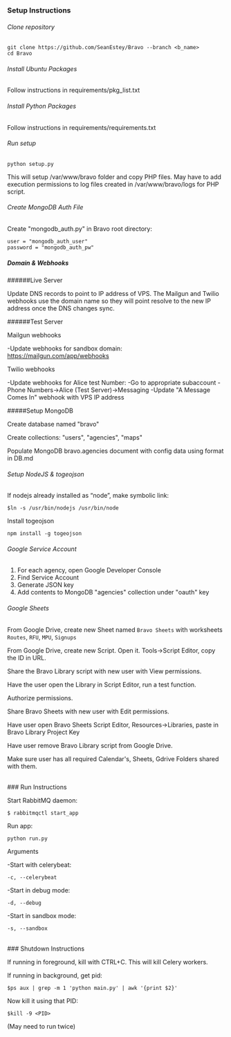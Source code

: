 ### Setup Instructions

###### Clone repository
```
git clone https://github.com/SeanEstey/Bravo --branch <b_name>
cd Bravo
```

###### Install Ubuntu Packages

Follow instructions in requirements/pkg_list.txt

###### Install Python Packages

Follow instructions in requirements/requirements.txt

###### Run setup

`python setup.py`

This will setup /var/www/bravo folder and copy PHP files. May have to add execution permissions to log files created in /var/www/bravo/logs for PHP script.

###### Create MongoDB Auth File

Create "mongodb_auth.py" in Bravo root directory:
```
user = "mongodb_auth_user"
password = "mongodb_auth_pw"
```

##### Domain & Webhooks

######Live Server

Update DNS records to point to IP address of VPS.
The Mailgun and Twilio webhooks use the domain name so they will point resolve to the new IP address once the DNS changes sync.

######Test Server

Mailgun webhooks 

-Update webhooks for sandbox domain: https://mailgun.com/app/webhooks

Twilio webhooks

-Update webhooks for Alice test Number:
-Go to appropriate subaccount
-Phone Numbers->Alice (Test Server)->Messaging
-Update "A Message Comes In" webhook with VPS IP address

#####Setup MongoDB

Create database named "bravo"

Create collections: "users", "agencies", "maps"

Populate MongoDB bravo.agencies document with config data using format in DB.md


###### Setup NodeJS & togeojson

If nodejs already installed as “node”, make symbolic link:
```
$ln -s /usr/bin/nodejs /usr/bin/node
```

Install togeojson
```
npm install -g togeojson
```



###### Google Service Account

1. For each agency, open Google Developer Console
2. Find Service Account
3. Generate JSON key
4. Add contents to MongoDB "agencies" collection under "oauth" key

###### Google Sheets

From Google Drive, create new Sheet named `Bravo Sheets` with worksheets `Routes`, `RFU`, `MPU`, `Signups`

From Google Drive, create new Script. Open it. Tools->Script Editor, copy the ID in URL.

Share the Bravo Library script with new user with View permissions.

Have the user open the Library in Script Editor, run a test function. 

Authorize permissions.

Share Bravo Sheets with new user with Edit permissions.

Have user open Bravo Sheets Script Editor, Resources->Libraries, paste in Bravo Library Project Key

Have user remove Bravo Library script from Google Drive.

Make sure user has all required Calendar's, Sheets, Gdrive Folders shared with them.

<br>
### Run Instructions

Start RabbitMQ daemon:

`$ rabbitmqctl start_app`

Run app:

`python run.py`

Arguments

-Start with celerybeat:

`-c, --celerybeat` 

-Start in debug mode:

`-d, --debug`

-Start in sandbox mode:

`-s, --sandbox`

<br>
### Shutdown Instructions

If running in foreground, kill with CTRL+C. This will kill Celery workers.

If running in background, get pid:

`$ps aux | grep -m 1 'python main.py' | awk '{print $2}'`

Now kill it using that PID:

`$kill -9 <PID>`

(May need to run twice)
